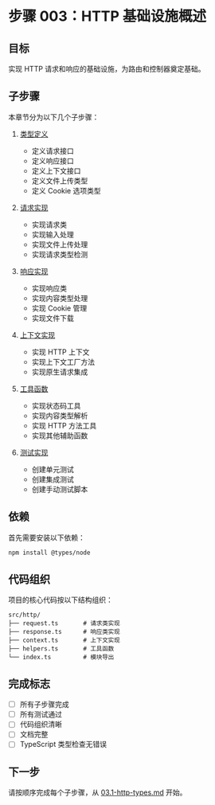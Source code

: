 # 步骤 003：HTTP 基础设施概述

## 目标
实现 HTTP 请求和响应的基础设施，为路由和控制器奠定基础。

## 子步骤
本章节分为以下几个子步骤：

1. [类型定义](./03.1-http-types.md)
   - 定义请求接口
   - 定义响应接口
   - 定义上下文接口
   - 定义文件上传类型
   - 定义 Cookie 选项类型

2. [请求实现](./03.2-http-request.md)
   - 实现请求类
   - 实现输入处理
   - 实现文件上传处理
   - 实现请求类型检测

3. [响应实现](./03.3-http-response.md)
   - 实现响应类
   - 实现内容类型处理
   - 实现 Cookie 管理
   - 实现文件下载

4. [上下文实现](./03.4-http-context.md)
   - 实现 HTTP 上下文
   - 实现上下文工厂方法
   - 实现原生请求集成

5. [工具函数](./03.5-http-helpers.md)
   - 实现状态码工具
   - 实现内容类型解析
   - 实现 HTTP 方法工具
   - 实现其他辅助函数

6. [测试实现](./03.6-http-testing.md)
   - 创建单元测试
   - 创建集成测试
   - 创建手动测试脚本

## 依赖
首先需要安装以下依赖：

```bash
npm install @types/node
```

## 代码组织
项目的核心代码按以下结构组织：

```
src/http/
├── request.ts       # 请求类实现
├── response.ts      # 响应类实现
├── context.ts       # 上下文实现
├── helpers.ts       # 工具函数
└── index.ts         # 模块导出
```

## 完成标志
- [ ] 所有子步骤完成
- [ ] 所有测试通过
- [ ] 代码组织清晰
- [ ] 文档完整
- [ ] TypeScript 类型检查无错误

## 下一步
请按顺序完成每个子步骤，从 [03.1-http-types.md](./03.1-http-types.md) 开始。 
